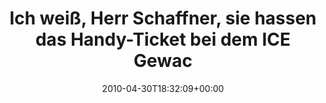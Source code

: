 ---
retweeted: false
source: <a href="http://twitter.com" rel="nofollow">Twitter Web Client</a>
entities:
  hashtags: []
  symbols: []
  user_mentions: []
  urls: []
display_text_range:
- '0'
- '134'
favorite_count: '1'
id_str: '13143936198'
truncated: false
retweet_count: '0'
id: '13143936198'
created_at: Fri Apr 30 18:32:09 +0000 2010
favorited: false
full_text: Ich weiß, Herr Schaffner, sie hassen das Handy-Ticket bei dem ICE Gewackel
  genauso wie ich, aber da müssen wir jetzt wohl beide durch…
lang: de
tags:
- pesos/twitter
date: '2010-04-30T18:32:09+00:00'
src: https://twitter.com/bascht/status/13143936198
original_url: https://twitter.com/bascht/status/13143936198
type: twitter_tweet
text: Ich weiß, Herr Schaffner, sie hassen das Handy-Ticket bei dem ICE Gewackel genauso
  wie ich, aber da müssen wir jetzt wohl beide durch…
title: Ich weiß, Herr Schaffner, sie hassen das Handy-Ticket bei dem ICE Gewac

---